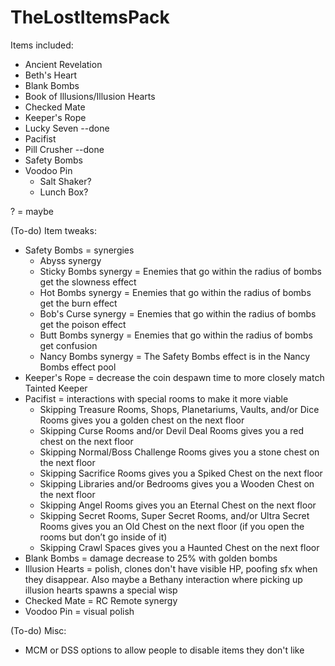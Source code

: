 # TheLostItemsPack

Items included:
- Ancient Revelation
- Beth's Heart
- Blank Bombs
- Book of Illusions/Illusion Hearts
- Checked Mate
- Keeper's Rope
- Lucky Seven --done
- Pacifist
- Pill Crusher --done
- Safety Bombs
- Voodoo Pin
  - Salt Shaker?
  - Lunch Box?

? = maybe

(To-do) Item tweaks:
- Safety Bombs = synergies
  - Abyss synergy
  - Sticky Bombs synergy = Enemies that go within the radius of bombs get the slowness effect
  - Hot Bombs synergy = Enemies that go within the radius of bombs get the burn effect
  - Bob's Curse synergy = Enemies that go within the radius of bombs get the poison effect
  - Butt Bombs synergy = Enemies that go within the radius of bombs get confusion
  - Nancy Bombs synergy = The Safety Bombs effect is in the Nancy Bombs effect pool
- Keeper's Rope = decrease the coin despawn time to more closely match Tainted Keeper
- Pacifist = interactions with special rooms to make it more viable
	- Skipping Treasure Rooms, Shops, Planetariums, Vaults, and/or Dice Rooms gives you a golden chest on the next floor
	- Skipping Curse Rooms and/or Devil Deal Rooms gives you a red chest on the next floor
	- Skipping Normal/Boss Challenge Rooms gives you a stone chest on the next floor
	- Skipping Sacrifice Rooms gives you a Spiked Chest on the next floor
	- Skipping Libraries and/or Bedrooms gives you a Wooden Chest on the next floor
	- Skipping Angel Rooms gives you an Eternal Chest on the next floor
	- Skipping Secret Rooms, Super Secret Rooms, and/or Ultra Secret Rooms gives you an Old Chest on the next floor (if you open the rooms but don’t go inside of it)
	- Skipping Crawl Spaces gives you a Haunted Chest on the next floor
- Blank Bombs = damage decrease to 25% with golden bombs
- Illusion Hearts = polish, clones don't have visible HP, poofing sfx when they disappear. Also maybe a Bethany interaction where picking up illusion hearts spawns a special wisp
- Checked Mate = RC Remote synergy
- Voodoo Pin = visual polish

(To-do) Misc:
- MCM or DSS options to allow people to disable items they don't like
